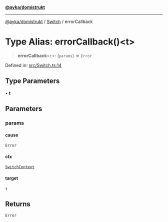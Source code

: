 [**@ayka/domistrukt**](../../../README.md)

***

[@ayka/domistrukt](../../../globals.md) / [Switch](../README.md) / errorCallback

# Type Alias: errorCallback()\<t\>

> **errorCallback**\<`t`\>: (`params`) => `Error`

Defined in: [src/Switch.ts:14](https://github.com/AndreyMork/domistrukt/blob/8b5cf3c2b6165986c4aa42ad9bdd7f6c43c22c84/src/Switch.ts#L14)

## Type Parameters

• **t**

## Parameters

### params

#### cause

`Error`

#### ctx

[`SwitchContext`](../classes/SwitchContext.md)

#### target

`t`

## Returns

`Error`
